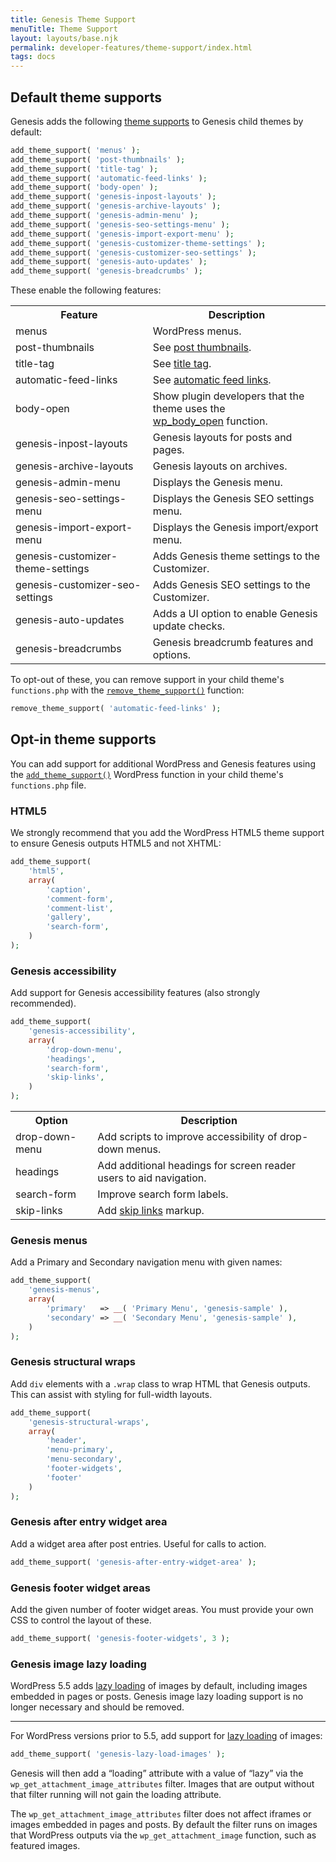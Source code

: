```yaml
---
title: Genesis Theme Support
menuTitle: Theme Support
layout: layouts/base.njk
permalink: developer-features/theme-support/index.html
tags: docs
---
```


## Default theme supports

Genesis adds the following [theme supports](https://developer.wordpress.org/reference/functions/add_theme_support/) to Genesis child themes by default: 

```php
add_theme_support( 'menus' );
add_theme_support( 'post-thumbnails' );
add_theme_support( 'title-tag' );
add_theme_support( 'automatic-feed-links' );
add_theme_support( 'body-open' );
add_theme_support( 'genesis-inpost-layouts' );
add_theme_support( 'genesis-archive-layouts' );
add_theme_support( 'genesis-admin-menu' );
add_theme_support( 'genesis-seo-settings-menu' );
add_theme_support( 'genesis-import-export-menu' );
add_theme_support( 'genesis-customizer-theme-settings' );
add_theme_support( 'genesis-customizer-seo-settings' );
add_theme_support( 'genesis-auto-updates' );
add_theme_support( 'genesis-breadcrumbs' );
```

These enable the following features:

<table>
  <tr>
    <th>Feature</th>
    <th>Description</th> 
  </tr>
  <tr>
    <td>menus</td>
    <td>WordPress menus.</td>
  </tr>
  <tr>
    <td>post-thumbnails</td>
    <td>See <a href="https://codex.wordpress.org/Post_Thumbnails">post thumbnails</a>.</td>
  </tr>
  <tr>
    <td>title-tag</td>
    <td>See <a href="https://codex.wordpress.org/Title_Tag">title tag</a>.</td>
  </tr>
  <tr>
    <td>automatic-feed-links</td>
    <td>See <a href="https://codex.wordpress.org/Automatic_Feed_Links">automatic feed links</a>.</td>
  </tr>
  <tr>
    <td>body-open</td>
    <td>Show plugin developers that the theme uses the <br><a href="https://make.wordpress.org/themes/2019/03/29/addition-of-new-wp_body_open-hook/">wp_body_open</a> function.</td>
  </tr>
  <tr>
    <td>genesis-inpost-layouts</td>
    <td>Genesis layouts for posts and pages.</td>
  </tr>
  <tr>
    <td>genesis-archive-layouts</td>
    <td>Genesis layouts on archives.</td>
  </tr>
  <tr>
    <td>genesis-admin-menu</td>
    <td>Displays the Genesis menu.</td>
  </tr>
  <tr>
    <td>genesis-seo-settings-menu</td>
    <td>Displays the Genesis SEO settings menu.</td>
  </tr>
  <tr>
    <td>genesis-import-export-menu</td>
    <td>Displays the Genesis import/export menu.</td>
  </tr>
  <tr>
    <td>genesis-customizer-theme-settings</td>
    <td>Adds Genesis theme settings to the Customizer.</td>
  </tr>
  <tr>
    <td>genesis-customizer-seo-settings</td>
    <td>Adds Genesis SEO settings to the Customizer.</td>
  </tr>
  <tr>
    <td>genesis-auto-updates</td>
    <td>Adds a UI option to enable Genesis update checks.</td>
  </tr>  
  <tr>
    <td>genesis-breadcrumbs</td>
    <td>Genesis breadcrumb features and options.</td>
  </tr>
</table>

To opt-out of these, you can remove support in your child theme's `functions.php` with the [`remove_theme_support()`](https://developer.wordpress.org/reference/functions/remove_theme_support/) function:

```php
remove_theme_support( 'automatic-feed-links' );
```

## Opt-in theme supports

You can add support for additional WordPress and Genesis features using the [`add_theme_support()`](https://developer.wordpress.org/reference/functions/add_theme_support/) WordPress function in your child theme's `functions.php` file. 

### HTML5

We strongly recommend that you add the WordPress HTML5 theme support to ensure Genesis outputs HTML5 and not XHTML:

```php
add_theme_support(
	'html5',
	array(
		'caption',
		'comment-form',
		'comment-list',
		'gallery',
		'search-form',
	)
);
```

### Genesis accessibility

Add support for Genesis accessibility features (also strongly recommended).

```php
add_theme_support(
	'genesis-accessibility',
	array(
		'drop-down-menu',
		'headings',
		'search-form',
		'skip-links',
	)
);
```

<table>
  <tr>
    <th>Option</th>
    <th>Description</th> 
  </tr>
  <tr>
    <td>drop-down-menu</td>
    <td>Add scripts to improve accessibility of drop-down menus.</td>
  </tr>
  <tr>
    <td>headings</td>
    <td>Add additional headings for screen reader users to aid navigation.</td>
  </tr>
  <tr>
    <td>search-form</td>
    <td>Improve search form labels.</td>
  </tr>
  <tr>
    <td>skip-links</td>
    <td>Add <a href="https://webaim.org/techniques/skipnav/">skip links</a> markup.</td>
  </tr>
</table>

### Genesis menus

Add a Primary and Secondary navigation menu with given names:

```php
add_theme_support(
	'genesis-menus',
	array(
		'primary'   => __( 'Primary Menu', 'genesis-sample' ),
		'secondary' => __( 'Secondary Menu', 'genesis-sample' ),
	)
);
```

### Genesis structural wraps

Add `div` elements with a `.wrap` class to wrap HTML that Genesis outputs. This can assist with styling for full-width layouts.

```php
add_theme_support(
	'genesis-structural-wraps',
	array(
		'header',
		'menu-primary',
		'menu-secondary',
		'footer-widgets',
		'footer'
	)
);
```

### Genesis after entry widget area

Add a widget area after post entries. Useful for calls to action.

```php
add_theme_support( 'genesis-after-entry-widget-area' );
```

### Genesis footer widget areas

Add the given number of footer widget areas. You must provide your own CSS to control the layout of these.

```php
add_theme_support( 'genesis-footer-widgets', 3 );
```

### Genesis image lazy loading

WordPress 5.5 adds [lazy loading](https://web.dev/native-lazy-loading) of images by default, including images embedded in pages or posts. Genesis image lazy loading support is no longer necessary and should be removed.

****

For WordPress versions prior to 5.5, add support for [lazy loading](https://web.dev/native-lazy-loading) of images:

```php
add_theme_support( 'genesis-lazy-load-images' );
```

Genesis will then add a “loading” attribute with a value of “lazy” via the `wp_get_attachment_image_attributes` filter. Images that are output without that filter running will not gain the loading attribute.

The `wp_get_attachment_image_attributes` filter does not affect iframes or images embedded in pages and posts. By default the filter runs on images that WordPress outputs via the `wp_get_attachment_image` function, such as featured images.